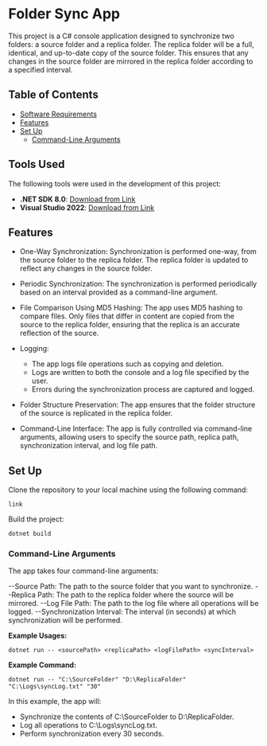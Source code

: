 # Folder Sync App

This project is a C# console application designed to synchronize two folders: a source folder and a replica folder. The replica folder will be a full, identical, and up-to-date copy of the source folder. This ensures that any changes in the source folder are mirrored in the replica folder according to a specified interval.

## Table of Contents

- [Software Requirements](#tools-used)
- [Features](#features-reference)
- [Set Up](#setup)
	- [Command-Line Arguments](#command-line-arguments)

## Tools Used

The following tools were used in the development of this project:

- **.NET SDK 8.0**: [Download from Link](https://www.l)
- **Visual Studio 2022**: [Download from Link](https://www.)

## Features

- One-Way Synchronization: Synchronization is performed one-way, from the source folder to the replica folder. The replica folder is updated to reflect any changes in the source folder.

- Periodic Synchronization: The synchronization is performed periodically based on an interval provided as a command-line argument.

- File Comparison Using MD5 Hashing: The app uses MD5 hashing to compare files. Only files that differ in content are copied from the source to the replica folder, ensuring that the replica is an accurate reflection of the source.

- Logging:

	- The app logs file operations such as copying and deletion.
	- Logs are written to both the console and a log file specified by the user.
	- Errors during the synchronization process are captured and logged.

- Folder Structure Preservation: The app ensures that the folder structure of the source is replicated in the replica folder.

- Command-Line Interface: The app is fully controlled via command-line arguments, allowing users to specify the source path, replica path, synchronization interval, and log file path.


## Set Up

Clone the repository to your local machine using the following command:

```
link
```

Build the project:

```
dotnet build
```

### Command-Line Arguments

The app takes four command-line arguments:

--Source Path: The path to the source folder that you want to synchronize.
--Replica Path: The path to the replica folder where the source will be mirrored.
--Log File Path: The path to the log file where all operations will be logged.
--Synchronization Interval: The interval (in seconds) at which synchronization will be performed.

**Example Usages:**
```
dotnet run -- <sourcePath> <replicaPath> <logFilePath> <syncInterval>
```

**Example Command:**
```
dotnet run -- "C:\SourceFolder" "D:\ReplicaFolder" "C:\Logs\syncLog.txt" "30"
```

In this example, the app will:

- Synchronize the contents of C:\SourceFolder to D:\ReplicaFolder.
- Log all operations to C:\Logs\syncLog.txt.
- Perform synchronization every 30 seconds.

